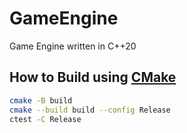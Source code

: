 # GameEngine

Game Engine written in C++20

## How to Build using [CMake](https://cmake.org/)

```bash
cmake -B build
cmake --build build --config Release
ctest -C Release
```

